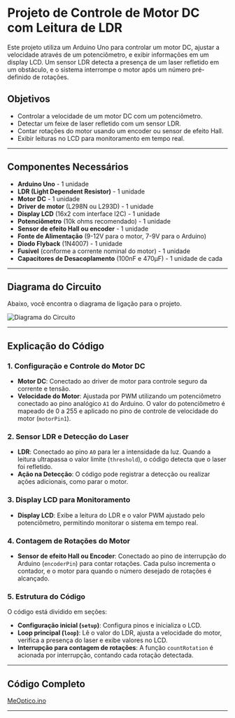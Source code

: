 # Projeto de Controle de Motor DC com Leitura de LDR

Este projeto utiliza um Arduino Uno para controlar um motor DC, ajustar a velocidade através de um potenciômetro, e exibir informações em um display LCD. Um sensor LDR detecta a presença de um laser refletido em um obstáculo, e o sistema interrompe o motor após um número pré-definido de rotações.

## Objetivos
- Controlar a velocidade de um motor DC com um potenciômetro.
- Detectar um feixe de laser refletido com um sensor LDR.
- Contar rotações do motor usando um encoder ou sensor de efeito Hall.
- Exibir leituras no LCD para monitoramento em tempo real.

---

## Componentes Necessários

- **Arduino Uno** - 1 unidade
- **LDR (Light Dependent Resistor)** - 1 unidade
- **Motor DC** - 1 unidade
- **Driver de motor** (L298N ou L293D) - 1 unidade
- **Display LCD** (16x2 com interface I2C) - 1 unidade
- **Potenciômetro** (10k ohms recomendado) - 1 unidade
- **Sensor de efeito Hall ou encoder** - 1 unidade
- **Fonte de Alimentação** (9-12V para o motor, 7-9V para o Arduino)
- **Diodo Flyback** (1N4007) - 1 unidade
- **Fusível** (conforme a corrente nominal do motor) - 1 unidade
- **Capacitores de Desacoplamento** (100nF e 470µF) - 1 unidade de cada

---

## Diagrama do Circuito

Abaixo, você encontra o diagrama de ligação para o projeto.

![Diagrama do Circuito](diagrama_motor_dc_ldr.png)

---

## Explicação do Código

### 1. Configuração e Controle do Motor DC
   - **Motor DC**: Conectado ao driver de motor para controle seguro da corrente e tensão.
   - **Velocidade do Motor**: Ajustada por PWM utilizando um potenciômetro conectado ao pino analógico `A1` do Arduino. O valor do potenciômetro é mapeado de 0 a 255 e aplicado no pino de controle de velocidade do motor (`motorPin1`).

### 2. Sensor LDR e Detecção do Laser
   - **LDR**: Conectado ao pino `A0` para ler a intensidade da luz. Quando a leitura ultrapassa o valor limite (`threshold`), o código detecta que o laser foi refletido.
   - **Ação na Detecção**: O código pode registrar a detecção ou realizar ações adicionais, como parar o motor.

### 3. Display LCD para Monitoramento
   - **Display LCD**: Exibe a leitura do LDR e o valor PWM ajustado pelo potenciômetro, permitindo monitorar o sistema em tempo real.

### 4. Contagem de Rotações do Motor
   - **Sensor de efeito Hall ou Encoder**: Conectado ao pino de interrupção do Arduino (`encoderPin`) para contar rotações. Cada pulso incrementa o contador, e o motor para quando o número desejado de rotações é alcançado.

### 5. Estrutura do Código

O código está dividido em seções:
- **Configuração inicial (`setup`)**: Configura pinos e inicializa o LCD.
- **Loop principal (`loop`)**: Lê o valor do LDR, ajusta a velocidade do motor, verifica a presença do laser e exibe valores no LCD.
- **Interrupção para contagem de rotações**: A função `countRotation` é acionada por interrupção, contando cada rotação detectada.

---

## Código Completo

[MeOptico.ino](https://github.com/UniRobotica/Cursos/blob/main/Robotica/Medi%C3%A7%C3%A3o%20%C3%B3ptica/MedOptico.ino)

---

